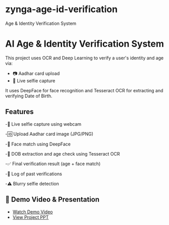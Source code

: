 # zynga-age-id-verification
Age &amp; Identity Verification System
# AI Age & Identity Verification System
This project uses OCR and Deep Learning to verify a user's identity and age via:

- 📷 Aadhar card upload
- 🤳 Live selfie capture

It uses DeepFace for face recognition and Tesseract OCR for extracting and verifying Date of Birth.

## Features
-📸 Live selfie capture using webcam

-🆔 Upload Aadhar card image (JPG/PNG)

-🤖 Face match using DeepFace

-🧠 DOB extraction and age check using Tesseract OCR

-✅ Final verification result (age + face match)

-🧾 Log of past verifications

-⚠️ Blurry selfie detection


## 🔗 Demo Video & Presentation

- [Watch Demo Video](https://drive.google.com/drive/folders/1qAFNfzA5mK3pmYymh1n5cOBevdIdt97l?usp=drive_link)
- [View Project PPT](https://drive.google.com/drive/folders/1ZHB-AF_mVzf1Qd0hEXEI-RqEZKFf39uN?usp=sharing)
